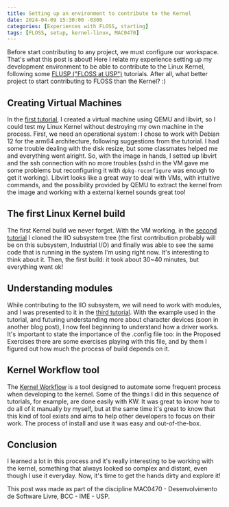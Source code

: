 ```yaml
---
title: Setting up an environment to contribute to the Kernel
date: 2024-04-09 15:30:00 -0300
categories: [Experiences with FLOSS, starting]
tags: [FLOSS, setup, kernel-linux, MAC0470]
---
```


Before start contributing to any project, we must configure our workspace. That's what this post is about! Here I relate my experience setting up my development environment to be able to contribute to the Linux Kernel, following some [FLUSP ("FLOSS at USP")](https://flusp.ime.usp.br/) tutorials. After all, what better project to start contributing to FLOSS than the Kernel? :)

## Creating Virtual Machines

In the [first tutorial](https://flusp.ime.usp.br/kernel/qemu-libvirt-setup/), I created a virtual machine using QEMU and libvirt, so I could test my Linux Kernel without destroying my own machine in the process. First, we need an operational system: I chose to work with Debian 12 for the arm64 architecture, following suggestions from the tutorial. I had some trouble dealing with the disk resize, but some classmates helped me and everything went alright. So, with the image in hands, I setted up libvirt and the ssh connection with no more troubles (sshd in the VM gave me some problems but reconfiguring it with `dpkg-reconfigure` was enough to get it working). Libvirt looks like a great way to deal with VMs, with intuitive commands, and the possibility provided by QEMU to extract the kernel from the image and working with a external kernel sounds great too!

## The first Linux Kernel build

The first Kernel build we never forget. With the VM working, in the [second tutorial](https://flusp.ime.usp.br/kernel/build-linux-for-arm/) I cloned the IIO subsystem tree (the first contribution probably will be on this subsystem, Industrial I/O) and finally was able to see the same code that is running in the system I'm using right now. It's interesting to think about it. Then, the first build: it took about 30~40 minutes, but everything went ok!

## Understanding modules

While contributing to the IIO subsystem, we will need to work with modules, and I was presented to it in the [third tutorial](https://flusp.ime.usp.br/kernel/modules-intro/). With the example used in the tutorial, and futuring understanding more about character devices (soon in another blog post), I now feel beginning to understand how a driver works. It's important to state the importance of the .config file too: in the Proposed Exercises there are some exercises playing with this file, and by them I figured out how much the process of build depends on it.

## Kernel Workflow tool

The [Kernel Workflow](https://kworkflow.org/) is a tool designed to automate some frequent process when developing to the kernel. Some of the things I did in this sequence of tutorials, for example, are done easily with KW. It was great to know how to do all of it manually by myself, but at the same time it's great to know that this kind of tool exists and aims to help other developers to focus on their work. The process of install and use it was easy and out-of-the-box.

## Conclusion

I learned a lot in this process and it's really interesting to be working with the kernel, something that always looked so complex and distant, even though I use it everyday. Now, it's time to get the hands dirty and explore it!

This post was made as part of the discipline MAC0470 - Desenvolvimento de Software Livre, BCC - IME - USP.

